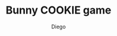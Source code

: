 ---
title: Bunny COOKIE game
link: https://preview.p5js.org/gr346852/present/rIOJmgxB8
author: Diego
grade: 10
image: bunnygames/Picture3.png
description: Avoid the farmer as he tries to catch you and eat as much cookies as you can! Go through different levels with different difficulties, but whatever you do eat the cookies without getting caught!
---